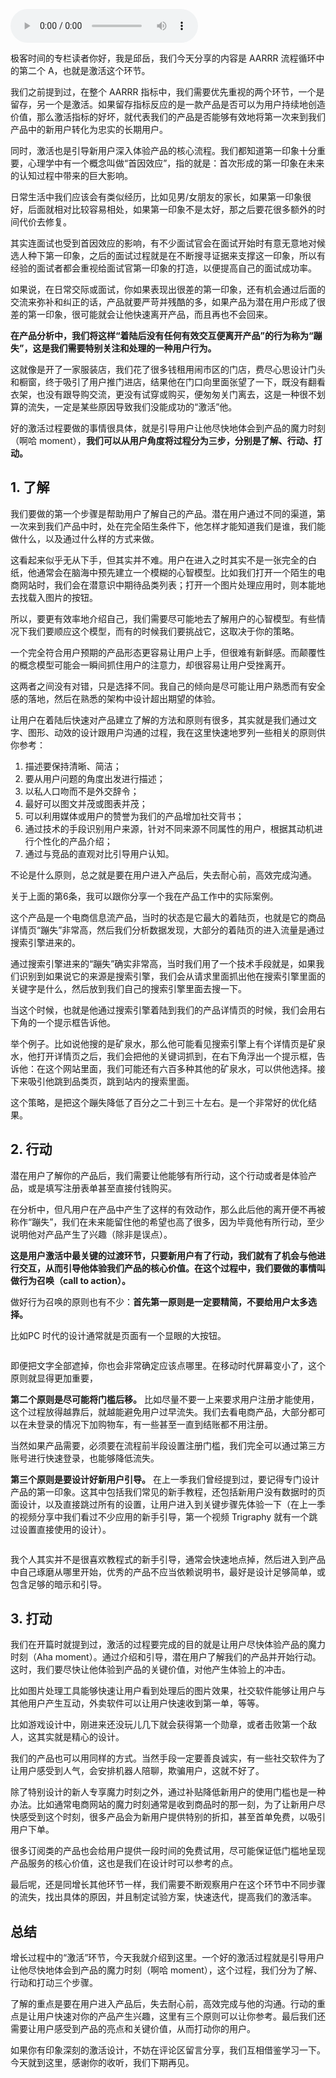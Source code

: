 <audio title="18 _ 如何把你的新用户转化为忠实的长期用户？" src="https://static001.geekbang.org/resource/audio/c6/84/c6228a8cc8abcfb5416037c47402c084.mp3" controls="controls"></audio> 
<p>极客时间的专栏读者你好，我是邱岳，我们今天分享的内容是 AARRR 流程循环中的第二个 A，也就是激活这个环节。</p><p>我们之前提到过，在整个 AARRR 指标中，我们需要优先重视的两个环节，一个是留存，另一个是激活。如果留存指标反应的是一款产品是否可以为用户持续地创造价值，那么激活指标的好坏，就代表我们的产品是否能够有效地将第一次来到我们产品中的新用户转化为忠实的长期用户。</p><p>同时，激活也是引导新用户深入体验产品的核心流程。我们都知道第一印象十分重要，心理学中有一个概念叫做“首因效应”，指的就是：首次形成的第一印象在未来的认知过程中带来的巨大影响。</p><p>日常生活中我们应该会有类似经历，比如见男/女朋友的家长，如果第一印象很好，后面就相对比较容易相处，如果第一印象不是太好，那之后要花很多额外的时间代价去修复。</p><p>其实连面试也受到首因效应的影响，有不少面试官会在面试开始时有意无意地对候选人种下第一印象，之后的面试过程就是在不断搜寻证据来支撑这一印象，所以有经验的面试者都会重视给面试官第一印象的打造，以便提高自己的面试成功率。</p><p>如果说，在日常交际或面试，你如果表现出很差的第一印象，还有机会通过后面的交流来弥补和纠正的话，产品就要严苛并残酷的多，如果产品为潜在用户形成了很差的第一印象，很可能就会让他快速离开产品，而且再也不会回来。</p><!-- [[[read_end]]] --><p><strong>在产品分析中，我们将这样“着陆后没有任何有效交互便离开产品”的行为称为“蹦失”，这是我们需要特别关注和处理的一种用户行为。</strong></p><p>这就像是开了一家服装店，我们花了很多钱租用闹市区的门店，费尽心思设计门头和橱窗，终于吸引了用户推门进店，结果他在门口向里面张望了一下，既没有翻看衣架，也没有跟导购交流，更没有试穿或购买，便匆匆关门离去，这是一种很不划算的流失，一定是某些原因导致我们没能成功的“激活”他。</p><p>好的激活过程要做的事情很具体，就是引导用户让他尽快地体会到产品的魔力时刻（啊哈 moment），<strong>我们可以从用户角度将过程分为三步，分别是了解、行动、打动。</strong></p><h2>1. 了解</h2><p>我们要做的第一个步骤是帮助用户了解自己的产品。潜在用户通过不同的渠道，第一次来到我们产品中时，处在完全陌生条件下，他怎样才能知道我们是谁，我们能做什么，以及通过什么样的方式来做。</p><p>这看起来似乎无从下手，但其实并不难。用户在进入之时其实不是一张完全的白纸，他通常会在脑海中预先建立一个模糊的心智模型。比如我们打开一个陌生的电商网站时，我们会在潜意识中期待品类列表；打开一个图片处理应用时，则本能地去找载入图片的按钮。</p><p>所以，要更有效率地介绍自己，我们需要尽可能地去了解用户的心智模型。有些情况下我们要顺应这个模型，而有的时候我们要挑战它，这取决于你的策略。</p><p>一个完全符合用户预期的产品形态更容易让用户上手，但很难有新鲜感。而颠覆性的概念模型可能会一瞬间抓住用户的注意力，却很容易让用户受挫离开。</p><p>这两者之间没有对错，只是选择不同。我自己的倾向是尽可能让用户熟悉而有安全感的落地，然后在熟悉的架构中设计超出期望的体验。</p><p>让用户在着陆后快速对产品建立了解的方法和原则有很多，其实就是我们通过文字、图形、动效的设计跟用户沟通的过程，我在这里快速地罗列一些相关的原则供你参考：</p><ol>
<li>描述要保持清晰、简洁；</li>
<li>要从用户问题的角度出发进行描述；</li>
<li>以私人口吻而不是外交辞令；</li>
<li>最好可以图文并茂或图表并茂；</li>
<li>可以利用媒体或用户的赞誉为我们的产品增加社交背书；</li>
<li>通过技术的手段识别用户来源，针对不同来源不同属性的用户，根据其动机进行个性化的产品介绍；</li>
<li>通过与竞品的直观对比引导用户认知。</li>
</ol><p>不论是什么原则，总之就是要在用户进入产品后，失去耐心前，高效完成沟通。</p><p>关于上面的第6条，我可以跟你分享一个我在产品工作中的实际案例。</p><p>这个产品是一个电商信息流产品，当时的状态是它最大的着陆页，也就是它的商品详情页“蹦失”非常高，然后我们分析数据发现，大部分的着陆页的进入流量是通过搜索引擎进来的。</p><p>通过搜索引擎进来的“蹦失”确实非常高，当时我们用了一个技术手段就是，如果我们识别到如果说它的来源是搜索引擎，我们会从请求里面抓出他在搜索引擎里面的关键字是什么，然后放到我们自己的搜索引擎里面去搜一下。</p><p>当这个时候，也就是他通过搜索引擎着陆到我们的产品详情页的时候，我们会用右下角的一个提示框告诉他。</p><p>举个例子。比如说他搜的是矿泉水，那么他可能看见搜索引擎上有个详情页是矿泉水，他打开详情页之后，我们会把他的关键词抓到，在右下角浮出一个提示框，告诉他：在这个网站里面，我们可能还有六百多种其他的矿泉水，可以供他选择。接下来吸引他跳到品类页，跳到站内的搜索里面。</p><p>这个策略，是把这个蹦失降低了百分之二十到三十左右。是一个非常好的优化结果。</p><h2>2. 行动</h2><p>潜在用户了解你的产品后，我们需要让他能够有所行动，这个行动或者是体验产品，或是填写注册表单甚至直接付钱购买。</p><p>在分析中，但凡用户在产品中产生了这样的有效动作，那么此后他的离开便不再被称作“蹦失”，我们在未来能留住他的希望也高了很多，因为毕竟他有所行动，至少说明他对产品产生了兴趣（除非是误点）。</p><p><strong>这是用户激活中最关键的过渡环节，只要新用户有了行动，我们就有了机会与他进行交互，从而引导他体验我们产品的核心价值。在这个过程中，我们要做的事情叫做行为召唤（call to action）。</strong></p><p>做好行为召唤的原则也有不少：<strong>首先第一原则是一定要精简，不要给用户太多选择。</strong></p><p>比如PC 时代的设计通常就是页面有一个显眼的大按钮。</p><p><img src="https://static001.geekbang.org/resource/image/50/51/50d7626189fd1cdcf46aa4b89774ec51.png?wh=1267*585" alt=""></p><p>即便把文字全部遮掉，你也会非常确定应该点哪里。在移动时代屏幕变小了，这个原则就显得更加重要，</p><p><strong>第二个原则是尽可能将门槛后移。</strong> 比如尽量不要一上来要求用户注册才能使用，这个过程放得越靠后，就越能避免用户过早流失。我们去看电商产品，大部分都可以在未登录的情况下加购物车，有一些甚至一直到结账都不用注册。</p><p>当然如果产品需要，必须要在流程前半段设置注册门槛，我们完全可以通过第三方账号进行快速登录，也能够降低流失。</p><p><strong>第三个原则是要设计好新用户引导。</strong> 在上一季我们曾经提到过，要记得专门设计产品的第一印象。这其中包括我们常见的新手教程，还包括新用户没有数据时的页面设计，以及直接跳过所有的设置，让用户进入到关键步骤先体验一下（在上一季的视频分享中我们看过不少应用的新手引导，第一个视频 Trigraphy 就有一个跳过设置直接使用的设计）。</p><p><img src="https://static001.geekbang.org/resource/image/64/5a/6440a525596dc51be9468a4aca4d0f5a.jpeg?wh=434*226" alt=""></p><p>我个人其实并不是很喜欢教程式的新手引导，通常会快速地点掉，然后进入到产品中自己琢磨从哪里开始，优秀的产品不应当依赖说明书，最好是设计足够简单，或包含足够的暗示和引导。</p><h2>3. 打动</h2><p>我们在开篇时就提到过，激活的过程要完成的目的就是让用户尽快体验产品的魔力时刻（Aha moment）。通过介绍和引导，潜在用户了解我们的产品并开始行动。这时，我们要尽快让他体验到产品的关键价值，对他产生体验上的冲击。</p><p>比如图片处理工具能够快速让用户看到处理后的图片效果，社交软件能够让用户与其他用户产生互动，外卖软件可以让用户快速收到第一单，等等。</p><p>比如游戏设计中，刚进来还没玩儿几下就会获得第一个勋章，或者击败第一个敌人，这其实就是精心的设计。</p><p>我们的产品也可以用同样的方式。当然手段一定要善良诚实，有一些社交软件为了让用户感受到人气，会安排机器人陪聊，欺骗用户，这就不好了。</p><p>除了特别设计的新人专享魔力时刻之外，通过补贴降低新用户的使用门槛也是一种办法。比如通常电商网站的魔力时刻通常是收到商品时的那一刻，为了让新用户尽快感受到这个时刻，很多产品会为新用户提供特别的折扣，甚至首单免费，以吸引用户下单。</p><p>很多订阅类的产品也会给用户提供一段时间的免费试用，尽可能保证低门槛地呈现产品服务的核心价值，这也是我们在设计时可以参考的点。</p><p>最后呢，还是同增长其他环节一样，我们需要不断观察用户在这个环节中不同步骤的流失，找出具体的原因，并且制定试验方案，快速迭代，提高我们的激活率。</p><h2>总结</h2><p>增长过程中的“激活”环节，今天我就介绍到这里。一个好的激活过程就是引导用户让他尽快地体会到产品的魔力时刻（啊哈 moment），这个过程，我们分为了解、行动和打动三个步骤。</p><p>了解的重点是要在用户进入产品后，失去耐心前，高效完成与他的沟通。行动的重点是让用户快速对你的产品产生兴趣，这里有三个原则可以让你参考。最后我们还需要让用户感受到产品的亮点和关键价值，从而打动你的用户。</p><p>如果你有印象深刻的激活设计，不妨在评论区留言分享，我们互相借鉴学习一下。今天就到这里，感谢你的收听，我们下期再见。</p>